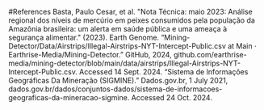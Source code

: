 #References 
Basta, Paulo Cesar, et al. "Nota Técnica: maio 2023: Análise regional dos níveis de mercúrio em peixes consumidos pela população da Amazônia brasileira: um alerta em saúde pública e uma ameaça à segurança alimentar." (2023).
Earth Genome. “Mining-Detector/Data/Airstrips/Illegal-Airstrips-NYT-Intercept-Public.csv at Main · Earthrise-Media/Mining-Detector.” GitHub, 2024, github.com/earthrise-media/mining-detector/blob/main/data/airstrips/Illegal-Airstrips-NYT-Intercept-Public.csv. Accessed 14 Sept. 2024.
“Sistema de Informações Geográficas Da Mineração (SIGMINE).” Dados.gov.br, 1 July 2021, dados.gov.br/dados/conjuntos-dados/sistema-de-informacoes-geograficas-da-mineracao-sigmine. Accessed 24 Oct. 2024.
